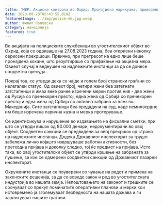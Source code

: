 ```yaml
---
title: 'МВР: Акциска контрола во Охрид: Пронајдена марихуана, приведени странски државјанки, неиздавање фискални сметки.... - 28 АВГУСТ 2023'
date: 2023-08-28T08:43:55.818Z
featuredImage: ../img/police-mk.jpg.webp
author: Филип Поповски
category: македонија
featured: true
---
```

Во акцијата на полициските службеници во угостителскиот објект во Охрид, која се одвиваше на 27.08.2023 година, беа откриени неколку сериозни прекршоци. Првично, при претресот на едно лице беше пронајдена кокаин, што резултираше со прифаќање на акцизна мера. Овиеот случај е веднушен на надлежните инстанци за да се донесе соодветна пресуда..

Покрај тоа, се утврди дека се најде и голем број странски граѓани со нелегален статус. Од овиеот број, четири жени беа затегнати затстапници и имаа веќе ранее изречени мерки против нив - две жени од Русија со пречекорен престој, една жена од Србија со пречекорен престој и една жена од Србија со активна забрана за влез во Македонија. Сите затстапници беа предадени на суд, каде немилосрдно им беше изречена парична казна и мерка протерување.

Се идентификува и нарушение во издавањето на фискални сметки, при што се утврди вишок од 80.000 денари, недокументирани во овој објект. Соодветни санкции се предвидени за овој прекршок од страна на надлежните инстанци. Додека Државниот инспекторат за трудот забележа лично којашто извршуваше работни активности, без претходна пријава и доколку следно, тој ќе предмет на пријава. Исто така, во овој угостителски објект се утврди кршење на забраната за пушење, за кое се одмерени соодветни санкции од Државниот пазарен инспекторат.

Окружените инстанци се поуверени со чување на редот и примена на законските решенија, за да се воведе закон и ред во угостителската индустрија во нашата земја. Непоштовањето на законот и грешките се соочуваат со прекул поминатите оперативни планови и мерки кои истовремено ја зголемуваат безбедноста на нашата држава и ги заштитуваат нашите граѓани.
